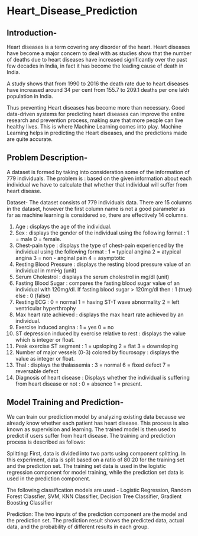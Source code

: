 # Heart_Disease_Prediction
## Introduction-

Heart diseases is a term covering any disorder of the heart. Heart diseases have become a major concern to deal with as studies show that the number of deaths due to heart diseases have increased significantly over the past few decades in India, in fact it has become the leading cause of death in India.

A study shows that from 1990 to 2016 the death rate due to heart diseases have increased around 34 per cent from 155.7 to 209.1 deaths per one lakh population in India.

Thus preventing Heart diseases has become more than necessary. Good data-driven systems for predicting heart diseases can improve the entire research and prevention process, making sure that more people can live healthy lives. This is where Machine Learning comes into play. Machine Learning helps in predicting the Heart diseases, and the predictions made are quite accurate.

## Problem Description-

A dataset is formed by taking into consideration some of the information of 779 individuals. The problem is : based on the given information about each individual we have to calculate that whether that individual will suffer from heart disease.

Dataset-
The dataset consists of 779 individuals data. There are 15 columns in the dataset, however the first column name is not a good parameter as far as machine learning is considered so, there are effectively 14 columns.

   1. Age : displays the age of the individual.
   2. Sex : displays the gender of the individual using the following format : 1 = male 0 = female.
   3. Chest-pain type : displays the type of chest-pain experienced by the individual using the following format : 1 = typical angina 2 = atypical angina 3 = non - anginal pain 4 = asymptotic
   4. Resting Blood Pressure : displays the resting blood pressure value of an individual in mmHg (unit)
   5. Serum Cholestrol : displays the serum cholestrol in mg/dl (unit)
   6. Fasting Blood Sugar : compares the fasting blood sugar value of an individual with 120mg/dl. If fasting blood sugar > 120mg/dl then : 1 (true) else : 0 (false)
   7. Resting ECG : 0 = normal 1 = having ST-T wave abnormality 2 = left ventricular hyperthrophy
   8. Max heart rate achieved : displays the max heart rate achieved by an individual.
   9. Exercise induced angina : 1 = yes 0 = no
   10. ST depression induced by exercise relative to rest : displays the value which is integer or float.
   11. Peak exercise ST segment : 1 = upsloping 2 = flat 3 = downsloping
   12. Number of major vessels (0-3) colored by flourosopy : displays the value as integer or float.
   13. Thal : displays the thalassemia : 3 = normal 6 = fixed defect 7 = reversable defect
   14. Diagnosis of heart disease : Displays whether the individual is suffering from heart disease or not : 0 = absence 1 = present.

## Model Training and Prediction-
We can train our prediction model by analyzing existing data because we already know whether each patient has heart disease. This process is also known as supervision and learning. The trained model is then used to predict if users suffer from heart disease. The training and prediction process is described as follows:

Splitting:
First, data is divided into two parts using component splitting. In this experiment, data is split based on a ratio of 80:20 for the training set and the prediction set. The training set data is used in the logistic regression component for model training, while the prediction set data is used in the prediction component.

The following classification models are used - Logistic Regression, Random Forest Classfier, SVM, KNN Classifier, Decision Tree Classifier, Gradient Boosting Classifier

Prediction:
The two inputs of the prediction component are the model and the prediction set. The prediction result shows the predicted data, actual data, and the probability of different results in each group.
